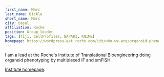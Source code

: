 ```yaml
---
first_name: Marc
last_name: Bickle
short_name: Marc
city: Basel
affiliation: Roche
position: Group leader
tags: [fiji, CellProfiler, NAPARI, KNIME]
homepage: https://wordpress-ext.roche.com/itb/who-we-are/organoid-phenotyping/
---
```


I am a lead at the Roche's Institute of Translational Bioengineering doing organoid phenotyping by multiplexed IF and smFISH.  

[Institute homepage](https://wordpress-ext.roche.com/itb/who-we-are/organoid-phenotyping). 
